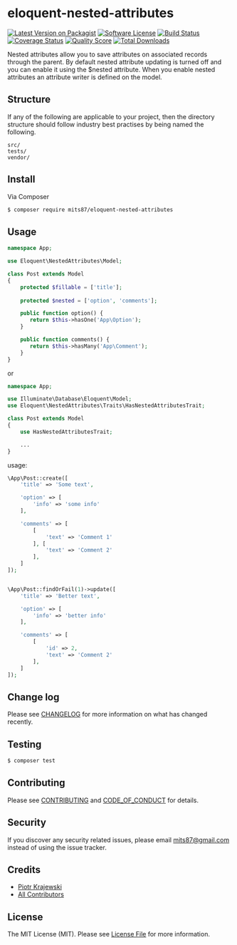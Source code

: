 # eloquent-nested-attributes

[![Latest Version on Packagist][ico-version]][link-packagist]
[![Software License][ico-license]](LICENSE.md)
[![Build Status][ico-travis]][link-travis]
[![Coverage Status][ico-scrutinizer]][link-scrutinizer]
[![Quality Score][ico-code-quality]][link-code-quality]
[![Total Downloads][ico-downloads]][link-downloads]

Nested attributes allow you to save attributes on associated records through the parent. By default nested attribute updating is turned off and you can enable it using the $nested attribute. When you enable nested attributes an attribute writer is defined on the model.

## Structure

If any of the following are applicable to your project, then the directory structure should follow industry best practises by being named the following.

```
src/
tests/
vendor/
```


## Install

Via Composer

``` bash
$ composer require mits87/eloquent-nested-attributes
```

## Usage

``` php
namespace App;

use Eloquent\NestedAttributes\Model;

class Post extends Model
{
    protected $fillable = ['title'];
    
    protected $nested = ['option', 'comments'];

    public function option() {
       return $this->hasOne('App\Option');
    }

    public function comments() {
       return $this->hasMany('App\Comment');
    }
}
```

or

``` php
namespace App;

use Illuminate\Database\Eloquent\Model;
use Eloquent\NestedAttributes\Traits\HasNestedAttributesTrait;

class Post extends Model
{
    use HasNestedAttributesTrait;

    ...
}
```

usage:

``` php
\App\Post::create([
    'title' => 'Some text',

    'option' => [
        'info' => 'some info'
    ],

    'comments' => [
        [
            'text' => 'Comment 1'
        ], [
            'text' => 'Comment 2'
        ],
    ]
]);


\App\Post::findOrFail(1)->update([
    'title' => 'Better text',

    'option' => [
        'info' => 'better info'
    ],

    'comments' => [
        [
            'id' => 2,
            'text' => 'Comment 2'
        ],
    ]
]);
```

## Change log

Please see [CHANGELOG](CHANGELOG.md) for more information on what has changed recently.

## Testing

``` bash
$ composer test
```

## Contributing

Please see [CONTRIBUTING](CONTRIBUTING.md) and [CODE_OF_CONDUCT](CODE_OF_CONDUCT.md) for details.

## Security

If you discover any security related issues, please email mits87@gmail.com instead of using the issue tracker.

## Credits

- [Piotr Krajewski][link-author]
- [All Contributors][link-contributors]

## License

The MIT License (MIT). Please see [License File](LICENSE.md) for more information.

[ico-version]: https://img.shields.io/packagist/v/:vendor/nested-attributes.svg?style=flat-square
[ico-license]: https://img.shields.io/badge/license-MIT-brightgreen.svg?style=flat-square
[ico-travis]: https://img.shields.io/travis/:vendor/nested-attributes/master.svg?style=flat-square
[ico-scrutinizer]: https://img.shields.io/scrutinizer/coverage/g/:vendor/nested-attributes.svg?style=flat-square
[ico-code-quality]: https://img.shields.io/scrutinizer/g/:vendor/nested-attributes.svg?style=flat-square
[ico-downloads]: https://img.shields.io/packagist/dt/:vendor/nested-attributes.svg?style=flat-square

[link-packagist]: https://packagist.org/packages/:vendor/nested-attributes
[link-travis]: https://travis-ci.org/:vendor/nested-attributes
[link-scrutinizer]: https://scrutinizer-ci.com/g/:vendor/nested-attributes/code-structure
[link-code-quality]: https://scrutinizer-ci.com/g/:vendor/nested-attributes
[link-downloads]: https://packagist.org/packages/:vendor/nested-attributes
[link-author]: https://github.com/mits87
[link-contributors]: ../../contributors
